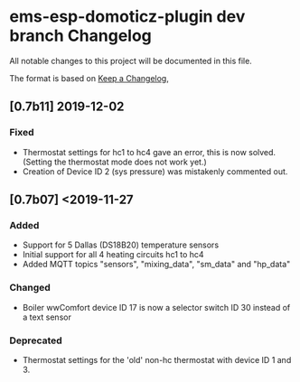 # ems-esp-domoticz-plugin dev branch Changelog

All notable changes to this project will be documented in this file.

The format is based on [Keep a Changelog](https://keepachangelog.com/en/1.0.0/),

## [0.7b11] 2019-12-02
  
### Fixed

- Thermostat settings for hc1 to hc4 gave an error, this is now solved.
  (Setting the thermostat mode does not work yet.)
- Creation of Device ID 2 (sys pressure) was mistakenly commented out.

## [0.7b07] <2019-11-27

### Added

- Support for 5 Dallas (DS18B20) temperature sensors
- Initial support for all 4 heating circuits hc1 to hc4
- Added MQTT topics "sensors", "mixing_data", "sm_data" and "hp_data"

### Changed

- Boiler wwComfort device ID 17 is now a selector switch ID 30 instead of a text sensor

### Deprecated

- Thermostat settings for the 'old' non-hc thermostat with device ID 1 and 3.
